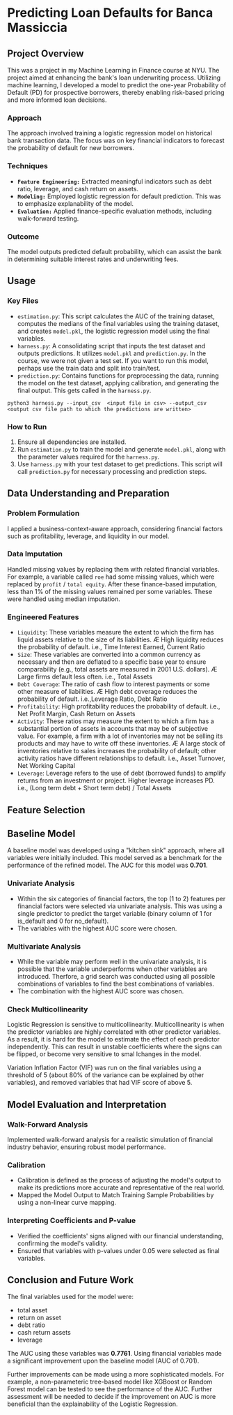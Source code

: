 # Predicting Loan Defaults for Banca Massiccia

## Project Overview
This was a project in my Machine Learning in Finance course at NYU. The project aimed at enhancing the bank's loan underwriting process. Utilizing machine learning, I developed a model to predict the one-year Probability of Default (PD) for prospective borrowers, thereby enabling risk-based pricing and more informed loan decisions.

### Approach
The approach involved training a logistic regression model on historical bank transaction data. The focus was on key financial indicators to forecast the probability of default for new borrowers.

### Techniques
- **`Feature Engineering:`** Extracted meaningful indicators such as debt ratio, leverage, and cash return on assets.
- **`Modeling:`** Employed logistic regression for default prediction. This was to emphasize explanability of the model. 
- **`Evaluation:`** Applied finance-specific evaluation methods, including walk-forward testing.

### Outcome
The model outputs predicted default probability, which can assist the bank in determining suitable interest rates and underwriting fees.

## Usage
### Key Files
- `estimation.py`: This script calculates the AUC of the training dataset, computes the medians of the final variables using the training dataset, and creates `model.pkl`, the logistic regression model using the final variables.
- `harness.py`: A consolidating script that inputs the test dataset and outputs predictions. It utilizes `model.pkl` and `prediction.py`. In the course, we were not given a test set. If you want to run this model, perhaps use the train data and split into train/test.
- `prediction.py`: Contains functions for preprocessing the data, running the model on the test dataset, applying calibration, and generating the final output. This gets called in the `harness.py`.

```
python3 harness.py --input_csv  <input file in csv> --output_csv <output csv file path to which the predictions are written> 
```

### How to Run
1. Ensure all dependencies are installed.
2. Run `estimation.py` to train the model and generate `model.pkl`, along with the parameter values required for the `harness.py`.
3. Use `harness.py` with your test dataset to get predictions. This script will call `prediction.py` for necessary processing and prediction steps.

## Data Understanding and Preparation
### Problem Formulation
I applied a business-context-aware approach, considering financial factors such as profitability, leverage, and liquidity in our model.

### Data Imputation
Handled missing values by replacing them with related financial variables. For example, a variable called `roe` had some missing values, which were replaced by `profit` / `total equity`. After these finance-based imputation, less than 1% of the missing values remained per some variables. These were handled using median imputation.

### Engineered Features 
- `Liquidity`: These variables measure the extent to which the firm has liquid assets relative to the size of its liabilities. Æ High liquidity reduces the probability of default. i.e., Time Interest Earned, Current Ratio
- `Size`: These variables are converted into a common currency as necessary and then are deflated to a specific base year to ensure comparability (e.g., total assets are measured in 2001 U.S. dollars). Æ Large firms default less often. i.e., Total Assets
- `Debt Coverage`: The ratio of cash flow to interest payments or some other measure of liabilities. Æ High debt coverage reduces the probability of default. i.e.,Leverage Ratio, Debt Ratio
- `Profitability`: High profitability reduces the probability of default. i.e., Net Profit Margin, Cash Return on Assets
- `Activity`: These ratios may measure the extent to which a firm has a substantial portion of assets in accounts that may be of subjective value. For example, a firm with a lot of inventories may not be selling its products and may have to write off these inventories. Æ A large stock of inventories relative to sales increases the probability of default; other activity ratios have different relationships to default. i.e., Asset Turnover, Net Working Capital
- `Leverage`: Leverage refers to the use of debt (borrowed funds) to amplify returns from an investment or project. Higher leverage increases PD. i.e., (Long term debt + Short term debt) / Total Assets

## Feature Selection
## Baseline Model
A baseline model was developed using a "kitchen sink" approach, where all variables were initially included. This model served as a benchmark for the performance of the refined model. The AUC for this model was **0.701**.

### Univariate Analysis
* Within the six categories of financial factors, the top (1 to 2) features per financial factors were selected via univariate analysis. This was using a single predictor to predict the target variable (binary column of 1 for is_default and 0 for no_default). 
* The variables with the highest AUC score were chosen.

### Multivariate Analysis
* While the variable may perform well in the univariate analysis, it is possible that the variable underperforms when other variables are introduced. Therfore, a grid search was conducted using all possible combinations of variables to find the best combinations of variables. 
* The combination with the highest AUC score was chosen. 

### Check Multicollinearity
Logistic Regression is sensitive to multicollinearity. Multicollinearity is when the predictor variables are highly correlated with other predictor variables. As a result, it is hard for the model to estimate the effect of each predictor independently. This can result in unstable coefficients where the signs can be flipped, or become very sensitive to smal lchanges in the model.

Variation Inflation Factor (VIF) was run on the final variables using a threshold of 5 (about 80% of the variance can be explained by other variables), and removed variables that had VIF score of above 5.

## Model Evaluation and Interpretation
### Walk-Forward Analysis
Implemented walk-forward analysis for a realistic simulation of financial industry behavior, ensuring robust model performance.

### Calibration
* Calibration is defined as the process of adjusting the model's output to make its predictions more accurate and representative of the real world.
* Mapped the Model Output to Match Training Sample Probabilities by using a non-linear curve mapping.

### Interpreting Coefficients and P-value
* Verified the coefficients' signs aligned with our financial understanding, confirming the model's validity.
* Ensured that variables with p-values under 0.05 were selected as final variables.

## Conclusion and Future Work
The final variables used for the model were:
* total asset
* return on asset
* debt ratio
* cash return assets
* leverage

The AUC using these variables was **0.7761**. Using financial variables made a significant improvement upon the baseline model (AUC of 0.701).

Further improvements can be made using a more sophisticated models. For example, a non-parameteric tree-based model like XGBoost or Random Forest model can be tested to see the performance of the AUC. Further assessment will be needed to decide if the improvement on AUC is more beneficial than the explainability of the Logistic Regression.